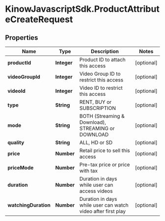 # KinowJavascriptSdk.ProductAttributeCreateRequest

## Properties
Name | Type | Description | Notes
------------ | ------------- | ------------- | -------------
**productId** | **Integer** | Product ID to attach this access | [optional] 
**videoGroupId** | **Integer** | Video Group ID to restrict this access | [optional] 
**videoId** | **Integer** | Video ID to restrict this access | [optional] 
**type** | **String** | RENT, BUY or SUBSCRIPTION | [optional] 
**mode** | **String** | BOTH (Streaming &amp; Download), STREAMING or DOWNLOAD | [optional] 
**quality** | **String** | ALL, HD or SD | [optional] 
**price** | **Number** | Retail price to sell this access | [optional] 
**priceMode** | **Number** | Pre-tax price or price with tax | [optional] 
**duration** | **Number** | Duration in days while user can access videos | [optional] 
**watchingDuration** | **Number** | Duration in days while user can watch video after first play | [optional] 


